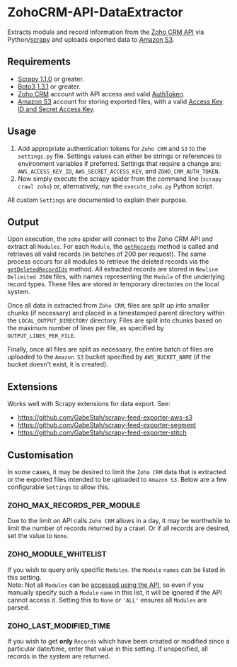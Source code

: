 # ZohoCRM-API-DataExtractor
Extracts module and record information from the [Zoho CRM API](https://www.zoho.com/crm/help/api/) via
Python/[scrapy](http://scrapy.org/) and uploads exported data to [Amazon S3](https://aws.amazon.com/s3/).

## Requirements

* [Scrapy 1.1.0](http://scrapy.org/) or greater.
* [Boto3 1.3.1](https://pypi.python.org/pypi/boto3/) or greater.
* [Zoho CRM](https://www.zoho.com/crm/) account with API access and valid [AuthToken](https://www.zoho.com/crm/help/api/using-authentication-token.html).
* [Amazon S3](https://aws.amazon.com/s3/) account for storing exported files, with a valid [Access Key ID and Secret Access Key](http://docs.aws.amazon.com/AWSSimpleQueueService/latest/SQSGettingStartedGuide/AWSCredentials.html).

## Usage

1. Add appropriate authentication tokens for `Zoho CRM` and `S3` to the 
`settings.py` file.  Settings values can either be strings or references 
to environment variables if preferred.  Settings that require a change are: `AWS_ACCESS_KEY_ID`, `AWS_SECRET_ACCESS_KEY`, and `ZOHO_CRM_AUTH_TOKEN`.  
2. Now simply execute the scrapy spider from the command line (`scrapy crawl zoho`) or, alternatively, run the `execute_zoho.py` Python script.

All custom `Settings` are documented to explain their purpose.

## Output

Upon execution, the `zoho` spider will connect to the Zoho CRM API and extract all `Modules`. For each `Module`, the [`getRecords`](https://www.zoho.com/crm/help/api/getrecords.html) 
method is called and retrieves all valid records (in batches of 200 per request).  The same process occurs for all modules to retrieve the deleted records 
via the [`getDeletedRecordIds`](https://www.zoho.com/crm/help/api/getdeletedrecordids.html) method.  All extracted records are stored in `Newline Delimited JSON` files, with names representing 
the `Module` of the underlying record types.  These files are stored in temporary directories on the local system.
 
Once all data is extracted from `Zoho CRM`, files are split up into smaller chunks (if necessary) and placed in a timestamped parent directory within the `LOCAL_OUTPUT_DIRECTORY` directory. 
Files are split into chunks based on the maximum number of lines per file, as specified by `OUTPUT_LINES_PER_FILE`.

Finally, once all files are split as necessary, the entire batch of files are uploaded to the `Amazon S3` bucket specified by `AWS_BUCKET_NAME` (if the bucket doesn't exist, it is created).

## Extensions

Works well with Scrapy extensions for data export.  See: 

- https://github.com/GabeStah/scrapy-feed-exporter-aws-s3
- https://github.com/GabeStah/scrapy-feed-exporter-segment
- https://github.com/GabeStah/scrapy-feed-exporter-stitch

## Customisation

In some cases, it may be desired to limit the `Zoho CRM` data that is extracted or the exported files intended to be uploaded to `Amazon S3`.  Below are a few configurable `Settings` to allow this.

### ZOHO_MAX_RECORDS_PER_MODULE

Due to the limit on API calls `Zoho CRM` allows in a day, it may be worthwhile to limit the number of records returned by a crawl.  Or if all records are desired, set the value to `None`.

### ZOHO_MODULE_WHITELIST

If you wish to query only specific `Modules`. the `Module` `names` can be listed in this setting.  
Note: Not all `Modules` can be [accessed using the API](https://www.zoho.com/crm/help/api/modules-fields.html), so even if you manually specify such a `Module` `name` in this list, it will be 
ignored if the API cannot access it.  Setting this to `None` or `'ALL'` ensures all `Modules` are parsed.
 
### ZOHO_LAST_MODIFIED_TIME

If you wish to get __only__ `Records` which have been created or modified since a particular date/time, enter that value in this setting.  If unspecified, all records in the system are returned.